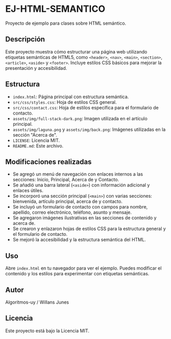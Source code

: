 # EJ-HTML-SEMANTICO

Proyecto de ejemplo para clases sobre HTML semántico.

## Descripción

Este proyecto muestra cómo estructurar una página web utilizando etiquetas semánticas de HTML5, como `<header>`, `<nav>`, `<main>`, `<section>`, `<article>`, `<aside>` y `<footer>`. Incluye estilos CSS básicos para mejorar la presentación y accesibilidad.

## Estructura

- `index.html`: Página principal con estructura semántica.
- `src/css/styles.css`: Hoja de estilos CSS general.
- `src/css/contact.css`: Hoja de estilos específica para el formulario de contacto.
- `assets/img/full-stack-dark.png`: Imagen utilizada en el artículo principal.
- `assets/img/laguna.png` y `assets/img/back.png`: Imágenes utilizadas en la sección "Acerca de".
- `LICENSE`: Licencia MIT.
- `README.md`: Este archivo.

## Modificaciones realizadas

- Se agregó un menú de navegación con enlaces internos a las secciones: Inicio, Principal, Acerca de y Contacto.
- Se añadió una barra lateral (`<aside>`) con información adicional y enlaces útiles.
- Se incorporó una sección principal (`<main>`) con varias secciones: bienvenida, artículo principal, acerca de y contacto.
- Se incluyó un formulario de contacto con campos para nombre, apellido, correo electrónico, teléfono, asunto y mensaje.
- Se agregaron imágenes ilustrativas en las secciones de contenido y acerca de.
- Se crearon y enlazaron hojas de estilos CSS para la estructura general y el formulario de contacto.
- Se mejoró la accesibilidad y la estructura semántica del HTML.

## Uso

Abre `index.html` en tu navegador para ver el ejemplo. Puedes modificar el contenido y los estilos para experimentar con etiquetas semánticas.

## Autor

Algoritmos-uy / Willans Junes

## Licencia

Este proyecto está bajo la Licencia MIT.
